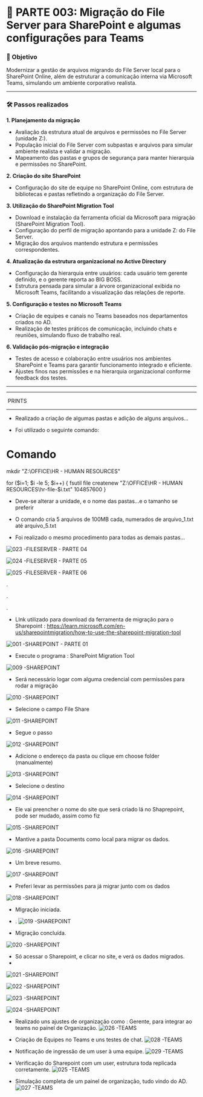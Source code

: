 # 📍 PARTE 003: Migração do File Server para SharePoint e algumas configurações para Teams

### 🎯 Objetivo  
Modernizar a gestão de arquivos migrando do File Server local para o SharePoint Online, além de estruturar a comunicação interna via Microsoft Teams, simulando um ambiente corporativo realista.

---

### 🛠️ Passos realizados

**1. Planejamento da migração**  

- Avaliação da estrutura atual de arquivos e permissões no File Server (unidade Z:).  
- População inicial do File Server com subpastas e arquivos para simular ambiente realista e validar a migração.  
- Mapeamento das pastas e grupos de segurança para manter hierarquia e permissões no SharePoint.

**2. Criação do site SharePoint**  

- Configuração do site de equipe no SharePoint Online, com estrutura de bibliotecas e pastas refletindo a organização do File Server.

**3. Utilização do SharePoint Migration Tool**  

- Download e instalação da ferramenta oficial da Microsoft para migração (SharePoint Migration Tool).  
- Configuração do perfil de migração apontando para a unidade Z: do File Server.  
- Migração dos arquivos mantendo estrutura e permissões correspondentes.

**4. Atualização da estrutura organizacional no Active Directory**  

- Configuração da hierarquia entre usuários: cada usuário tem gerente definido, e o gerente reporta ao BIG BOSS.  
- Estrutura pensada para simular a árvore organizacional exibida no Microsoft Teams, facilitando a visualização das relações de reporte.

**5. Configuração e testes no Microsoft Teams**  

- Criação de equipes e canais no Teams baseados nos departamentos criados no AD.  
- Realização de testes práticos de comunicação, incluindo chats e reuniões, simulando fluxo de trabalho real.

**6. Validação pós-migração e integração**  

- Testes de acesso e colaboração entre usuários nos ambientes SharePoint e Teams para garantir funcionamento integrado e eficiente.  
- Ajustes finos nas permissões e na hierarquia organizacional conforme feedback dos testes.

---





***************************

 PRINTS

**************************



- Realizado a criação de algumas pastas e adição de alguns arquivos...

- Foi utilizado o seguinte comando:

# Comando

mkdir "Z:\OFFICE\HR - HUMAN RESOURCES"

for ($i=1; $i -le 5; $i++) {
    fsutil file createnew "Z:\OFFICE\HR - HUMAN RESOURCES\hr-file-$i.txt" 104857600
}


- Deve-se alterar a unidade, e o nome das pastas...e o tamanho se preferir

- O comando cria 5 arquivos de 100MB cada, numerados de arquivo_1.txt até arquivo_5.txt

- Foi realizado o mesmo procedimento para todas as demais pastas...

![023 -FILESERVER - PARTE 04](https://github.com/user-attachments/assets/c17526e2-4771-42d2-b16f-4fab74dd32a1)

![024 -FILESERVER - PARTE 05](https://github.com/user-attachments/assets/1c0935d0-b6a6-43a4-adc1-101e6d6f7fdd)

![025 -FILESERVER - PARTE 06](https://github.com/user-attachments/assets/83a8c5a1-1ba1-4a29-ac6c-acd4c659b64d)



.

.

.

- LInk utilizado para download da ferramenta de migração para o Sharepoint : https://learn.microsoft.com/en-us/sharepointmigration/how-to-use-the-sharepoint-migration-tool



![001 -SHAREPOINT - PARTE 01](https://github.com/user-attachments/assets/980c6763-1d97-4595-aece-f5f8fb3c5c11)



- Execute o programa : SharePoint Migration Tool

![009 -SHAREPOINT](https://github.com/user-attachments/assets/c7bf83c7-4731-4172-9470-bea6eaa68f89)



- Será necessário logar com alguma credencial com permissões para rodar a migração

![010 -SHAREPOINT ](https://github.com/user-attachments/assets/fb3ab186-704b-4f26-8054-d3de90d1d526)



- Selecione o campo File Share

![011 -SHAREPOINT](https://github.com/user-attachments/assets/914a2716-9f3f-437e-8797-f782917733de)



- Segue o passo

![012 -SHAREPOINT](https://github.com/user-attachments/assets/b3ad4096-1c94-4299-8381-75e47528cb45)



- Adicione o endereço da pasta ou clique em choose folder (manualmente)

![013 -SHAREPOINT](https://github.com/user-attachments/assets/09e014a5-b3f0-48c3-98da-b13495305a4f)



- Selecione o destino

![014 -SHAREPOINT](https://github.com/user-attachments/assets/78be6a9f-50eb-4a98-98ae-60fed539f75b)



- Ele vai preencher o nome do site que será criado lá no Shaprepoint, pode ser mudado, assim como fiz

![015 -SHAREPOINT](https://github.com/user-attachments/assets/ff180e34-4fcc-49fe-980f-b3b763f3498a)



- Mantive a pasta Documents como local para migrar os dados.

![016 -SHAREPOINT](https://github.com/user-attachments/assets/9489e694-bc3a-4e86-ac70-a5ff5486aaa1)



- Um breve resumo.

![017 -SHAREPOINT](https://github.com/user-attachments/assets/beeabb00-ad7e-498d-afde-11ba2977f49c)



- Preferi levar as permissões para já migrar junto com os dados

![018 -SHAREPOINT](https://github.com/user-attachments/assets/6e7ed0c6-0cc9-41a6-8d85-a5e51bd9edcf)




- MIgração iniciada.
- .
![019 -SHAREPOINT](https://github.com/user-attachments/assets/1a15393b-9af3-47be-bd43-4748493aa1b9)


- Migração concluída.

![020 -SHAREPOINT](https://github.com/user-attachments/assets/7fd96fae-a23b-4cc3-b4d1-130ab6423f8b)

- Só acessar o Sharepoint, e clicar no site, e verá os dados migrados.
- 
![021 -SHAREPOINT](https://github.com/user-attachments/assets/24a7ac36-4a3a-4b1a-aae1-43a08980e07d)

![022 -SHAREPOINT](https://github.com/user-attachments/assets/c40cb044-4447-475a-859c-c8ef48456f91)

![023 -SHAREPOINT](https://github.com/user-attachments/assets/578a478f-4a83-46a6-8366-6471fcefe3fa)

![024 -SHAREPOINT](https://github.com/user-attachments/assets/27f1806f-b6b5-47f6-8132-86262e6225a8)

- Realizado uns ajustes de organização como : Gerente, para integrar ao teams no painel de Organização.
![026 -TEAMS](https://github.com/user-attachments/assets/17121763-0b3e-4d99-b2d9-4ea94d30ec50)

- Criação de Equipes no Teams e uns testes de chat.
![028 -TEAMS](https://github.com/user-attachments/assets/4df6333b-bac0-43f3-a161-ac66b83be4c0)

- Notificação de ingressão de um user à uma equipe.
![029 -TEAMS](https://github.com/user-attachments/assets/859988f7-d168-4f29-bc29-c0bc0972a365)

- Verificação do Sharepoint com um user, estrutura toda replicada corretamente.
![025 -TEAMS](https://github.com/user-attachments/assets/a8cfdea5-6123-4e2c-99cd-56e2d6136842)



- Simulação completa de um painel de organização, tudo vindo do AD.
![027 -TEAMS](https://github.com/user-attachments/assets/42ee5c3a-d305-4220-ad60-14709f9889cd)
